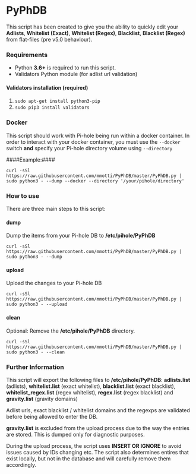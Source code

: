# PyPhDB
This script has been created to give you the ability to quickly edit your **Adlists**, **Whitelist (Exact)**, **Whitelist (Regex)**, **Blacklist**, **Blacklist (Regex)** from flat-files (pre v5.0 behaviour).

### Requirements ###
* Python **3.6+** is required to run this script.
* Validators Python module (for adlist url validation)

#### Validators installation (required) ####
1. `sudo apt-get install python3-pip`
2. `sudo pip3 install validators`

### Docker ###
This script should work with Pi-hole being run within a docker container. In order to interact with your docker container, you must use the `--docker` switch **and** specify your Pi-hole directory volume using `--directory`

####Example:####

`curl -sSl https://raw.githubusercontent.com/mmotti/PyPhDB/master/PyPhDB.py | sudo python3 - --dump --docker --directory '/your/pihole/directory'`

### How to use ###

There are three main steps to this script:

#### dump ####
Dump the items from your Pi-hole DB to  **/etc/pihole/PyPhDB**

`curl -sSl https://raw.githubusercontent.com/mmotti/PyPhDB/master/PyPhDB.py | sudo python3 - --dump`

#### upload ####
Upload the changes to your Pi-hole DB

`curl -sSl https://raw.githubusercontent.com/mmotti/PyPhDB/master/PyPhDB.py | sudo python3 - --upload`

#### clean ####
Optional: Remove the **/etc/pihole/PyPhDB** directory.

`curl -sSl https://raw.githubusercontent.com/mmotti/PyPhDB/master/PyPhDB.py | sudo python3 - --clean`

### Further Information ###

This script will export the following files to **/etc/pihole/PyPhDB**: **adlists.list** (adlists), **whitelist.list** (exact whitelist), **blacklist.list** (exact blacklist), **whitelist_regex.list** (regex whitelist), **regex.list** (regex blacklist) and **gravity.list** (gravity domains)

Adlist urls, exact blacklist / whitelist domains and the regexps are validated before being allowed to enter the DB.

**gravity.list** is excluded from the upload process due to the way the entries are stored. This is dumped only for diagnostic purposes.

During the upload process, the script uses **INSERT OR IGNORE** to avoid issues caused by IDs changing etc. The script also determines entires that exist locally, but not in the database and will carefully remove them accordingly.
